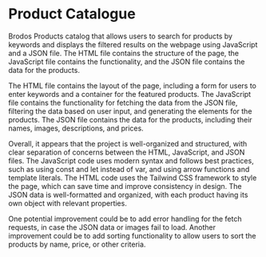 # Product Catalogue

Brodos Products catalog that allows users to search for products by keywords and displays the filtered results on the webpage using JavaScript and a JSON file. The HTML file contains the structure of the page, the JavaScript file contains the functionality, and the JSON file contains the data for the products.

The HTML file contains the layout of the page, including a form for users to enter keywords and a container for the featured products. The JavaScript file contains the functionality for fetching the data from the JSON file, filtering the data based on user input, and generating the elements for the products. The JSON file contains the data for the products, including their names, images, descriptions, and prices.

Overall, it appears that the project is well-organized and structured, with clear separation of concerns between the HTML, JavaScript, and JSON files. The JavaScript code uses modern syntax and follows best practices, such as using const and let instead of var, and using arrow functions and template literals. The HTML code uses the Tailwind CSS framework to style the page, which can save time and improve consistency in design. The JSON data is well-formatted and organized, with each product having its own object with relevant properties.

One potential improvement could be to add error handling for the fetch requests, in case the JSON data or images fail to load. Another improvement could be to add sorting functionality to allow users to sort the products by name, price, or other criteria.
